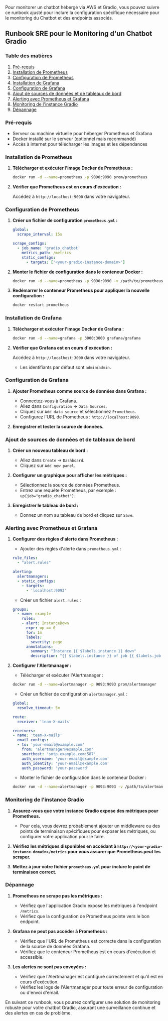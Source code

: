 Pour monitorer un chatbot hébergé via AWS et Gradio, vous pouvez suivre ce runbook ajusté pour inclure la configuration spécifique nécessaire pour le monitoring du Chatbot et des endpoints associés.

## Runbook SRE pour le Monitoring d'un Chatbot Gradio

### Table des matières

1. [Pré-requis](#pré-requis)
2. [Installation de Prometheus](#installation-de-prometheus)
3. [Configuration de Prometheus](#configuration-de-prometheus)
4. [Installation de Grafana](#installation-de-grafana)
5. [Configuration de Grafana](#configuration-de-grafana)
6. [Ajout de sources de données et de tableaux de bord](#ajout-de-sources-de-données-et-de-tableaux-de-bord)
7. [Alerting avec Prometheus et Grafana](#alerting-avec-prometheus-et-grafana)
8. [Monitoring de l'instance Gradio](#monitoring-de-linstance-gradio)
9. [Dépannage](#dépannage)

### Pré-requis

- Serveur ou machine virtuelle pour héberger Prometheus et Grafana
- Docker installé sur le serveur (optionnel mais recommandé)
- Accès à internet pour télécharger les images et les dépendances

### Installation de Prometheus

1. **Télécharger et exécuter l'image Docker de Prometheus :**

    ```bash
    docker run -d --name=prometheus -p 9090:9090 prom/prometheus
    ```

2. **Vérifier que Prometheus est en cours d'exécution :**

    Accédez à `http://localhost:9090` dans votre navigateur.

### Configuration de Prometheus

1. **Créer un fichier de configuration `prometheus.yml` :**

    ```yaml
    global:
      scrape_interval: 15s

    scrape_configs:
      - job_name: 'gradio_chatbot'
        metrics_path: /metrics
        static_configs:
          - targets: ['<your-gradio-instance-domain>']
    ```

2. **Monter le fichier de configuration dans le conteneur Docker :**

    ```bash
    docker run -d --name=prometheus -p 9090:9090 -v /path/to/prometheus.yml:/etc/prometheus/prometheus.yml prom/prometheus
    ```

3. **Redémarrer le conteneur Prometheus pour appliquer la nouvelle configuration :**

    ```bash
    docker restart prometheus
    ```

### Installation de Grafana

1. **Télécharger et exécuter l'image Docker de Grafana :**

    ```bash
    docker run -d --name=grafana -p 3000:3000 grafana/grafana
    ```

2. **Vérifier que Grafana est en cours d'exécution :**

    Accédez à `http://localhost:3000` dans votre navigateur.
    - Les identifiants par défaut sont `admin`/`admin`.

### Configuration de Grafana

1. **Ajouter Prometheus comme source de données dans Grafana :**

    - Connectez-vous à Grafana.
    - Allez dans `Configuration` -> `Data Sources`.
    - Cliquez sur `Add data source` et sélectionnez `Prometheus`.
    - Configurez l'URL de Prometheus : `http://localhost:9090`.

2. **Enregistrer et tester la source de données.**

### Ajout de sources de données et de tableaux de bord

1. **Créer un nouveau tableau de bord :**

    - Allez dans `Create` -> `Dashboard`.
    - Cliquez sur `Add new panel`.

2. **Configurer un graphique pour afficher les métriques :**

    - Sélectionnez la source de données Prometheus.
    - Entrez une requête Prometheus, par exemple : `up{job="gradio_chatbot"}`.

3. **Enregistrer le tableau de bord :**

    - Donnez un nom au tableau de bord et cliquez sur `Save`.

### Alerting avec Prometheus et Grafana

1. **Configurer des règles d'alerte dans Prometheus :**

    - Ajouter des règles d'alerte dans `prometheus.yml` :

    ```yaml
    rule_files:
      - "alert.rules"

    alerting:
      alertmanagers:
      - static_configs:
        - targets:
          - 'localhost:9093'
    ```

    - Créer un fichier `alert.rules` :

    ```yaml
    groups:
      - name: example
        rules:
        - alert: InstanceDown
          expr: up == 0
          for: 1m
          labels:
            severity: page
          annotations:
            summary: "Instance {{ $labels.instance }} down"
            description: "{{ $labels.instance }} of job {{ $labels.job }} has been down for more than 1 minute."
    ```

2. **Configurer l'Alertmanager :**

    - Télécharger et exécuter l'Alertmanager :

    ```bash
    docker run -d --name=alertmanager -p 9093:9093 prom/alertmanager
    ```

    - Créer un fichier de configuration `alertmanager.yml` :

    ```yaml
    global:
      resolve_timeout: 5m

    route:
      receiver: 'team-X-mails'

    receivers:
    - name: 'team-X-mails'
      email_configs:
      - to: 'your-email@example.com'
        from: 'alertmanager@example.com'
        smarthost: 'smtp.example.com:587'
        auth_username: 'your-email@example.com'
        auth_identity: 'your-email@example.com'
        auth_password: 'your-password'
    ```

    - Monter le fichier de configuration dans le conteneur Docker :

    ```bash
    docker run -d --name=alertmanager -p 9093:9093 -v /path/to/alertmanager.yml:/etc/alertmanager/alertmanager.yml prom/alertmanager
    ```

### Monitoring de l'instance Gradio

1. **Assurez-vous que votre instance Gradio expose des métriques pour Prometheus.**

    - Pour cela, vous devrez probablement ajouter un middleware ou des points de terminaison spécifiques pour exposer les métriques, ou configurer votre application pour le faire.

2. **Vérifiez les métriques disponibles en accédant à `http://<your-gradio-instance-domain>/metrics` pour vous assurer que Prometheus peut les scraper.**

3. **Mettez à jour votre fichier `prometheus.yml` pour inclure le point de terminaison correct.**

### Dépannage

1. **Prometheus ne scrape pas les métriques :**

    - Vérifiez que l'application Gradio expose les métriques à l'endpoint `/metrics`.
    - Vérifiez que la configuration de Prometheus pointe vers le bon endpoint.

2. **Grafana ne peut pas accéder à Prometheus :**

    - Vérifiez que l'URL de Prometheus est correcte dans la configuration de la source de données Grafana.
    - Vérifiez que le conteneur Prometheus est en cours d'exécution et accessible.

3. **Les alertes ne sont pas envoyées :**

    - Vérifiez que l'Alertmanager est configuré correctement et qu'il est en cours d'exécution.
    - Vérifiez les logs de l'Alertmanager pour toute erreur de configuration ou d'envoi d'email.

En suivant ce runbook, vous pourrez configurer une solution de monitoring robuste pour votre chatbot Gradio, assurant une surveillance continue et des alertes en cas de problème.
